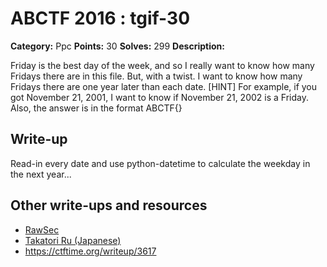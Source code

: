 # ABCTF 2016 : tgif-30

**Category:** Ppc
**Points:** 30
**Solves:** 299
**Description:**

Friday is the best day of the week, and so I really want to know how many Fridays there are in this file. But, with a twist. I want to know how many Fridays there are one year later than each date.
[HINT] For example, if you got November 21, 2001, I want to know if November 21, 2002 is a Friday. Also, the answer is in the format ABCTF{}

## Write-up

Read-in every date and use python-datetime to calculate the weekday in the next year...


## Other write-ups and resources

* [RawSec](https://rawsec.ml/en/ABCTF-30-TGIF-Programming/)
* [Takatori Ru (Japanese)](http://yuelab82.hatenablog.com/entry/2016/07/24/042028)
* https://ctftime.org/writeup/3617
